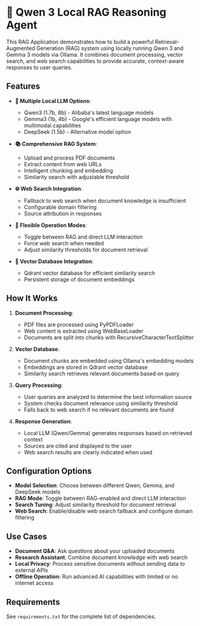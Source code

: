 # 🐋 Qwen 3 Local RAG Reasoning Agent

This RAG Application demonstrates how to build a powerful Retrieval-Augmented Generation (RAG) system using locally running Qwen 3 and Gemma 3 models via Ollama. It combines document processing, vector search, and web search capabilities to provide accurate, context-aware responses to user queries.

## Features

- **🧠 Multiple Local LLM Options**:

  - Qwen3 (1.7b, 8b) - Alibaba's latest language models
  - Gemma3 (1b, 4b) - Google's efficient language models with multimodal capabilities
  - DeepSeek (1.5b) - Alternative model option
- **📚 Comprehensive RAG System**:

  - Upload and process PDF documents
  - Extract content from web URLs
  - Intelligent chunking and embedding
  - Similarity search with adjustable threshold
- **🌐 Web Search Integration**:

  - Fallback to web search when document knowledge is insufficient
  - Configurable domain filtering
  - Source attribution in responses
- **🔄 Flexible Operation Modes**:

  - Toggle between RAG and direct LLM interaction
  - Force web search when needed
  - Adjust similarity thresholds for document retrieval
- **💾 Vector Database Integration**:

  - Qdrant vector database for efficient similarity search
  - Persistent storage of document embeddings

## How It Works

1. **Document Processing**:

   - PDF files are processed using PyPDFLoader
   - Web content is extracted using WebBaseLoader
   - Documents are split into chunks with RecursiveCharacterTextSplitter
2. **Vector Database**:

   - Document chunks are embedded using Ollama's embedding models
   - Embeddings are stored in Qdrant vector database
   - Similarity search retrieves relevant documents based on query
3. **Query Processing**:

   - User queries are analyzed to determine the best information source
   - System checks document relevance using similarity threshold
   - Falls back to web search if no relevant documents are found
4. **Response Generation**:

   - Local LLM (Qwen/Gemma) generates responses based on retrieved context
   - Sources are cited and displayed to the user
   - Web search results are clearly indicated when used

## Configuration Options

- **Model Selection**: Choose between different Qwen, Gemma, and DeepSeek models
- **RAG Mode**: Toggle between RAG-enabled and direct LLM interaction
- **Search Tuning**: Adjust similarity threshold for document retrieval
- **Web Search**: Enable/disable web search fallback and configure domain filtering

## Use Cases

- **Document Q&A**: Ask questions about your uploaded documents
- **Research Assistant**: Combine document knowledge with web search
- **Local Privacy**: Process sensitive documents without sending data to external APIs
- **Offline Operation**: Run advanced AI capabilities with limited or no internet access

## Requirements

See `requirements.txt` for the complete list of dependencies.
